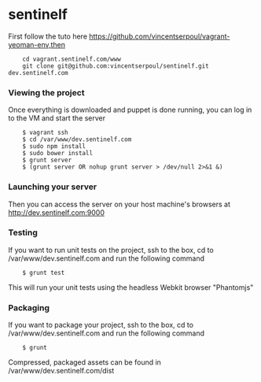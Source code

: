 sentinelf
=========

First follow the tuto here https://github.com/vincentserpoul/vagrant-yeoman-env,then

        cd vagrant.sentinelf.com/www
        git clone git@github.com:vincentserpoul/sentinelf.git dev.sentinelf.com

### Viewing the project

Once everything is downloaded and puppet is done running, you can log in to the VM and start the server

        $ vagrant ssh
        $ cd /var/www/dev.sentinelf.com
        $ sudo npm install
        $ sudo bower install
        $ grunt server
        $ (grunt server OR nohup grunt server > /dev/null 2>&1 &)

### Launching your server

Then you can access the server on your host machine's browsers at http://dev.sentinelf.com:9000

### Testing

If you want to run unit tests on the project, ssh to the box, cd to /var/www/dev.sentinelf.com and run the following command

        $ grunt test

This will run your unit tests using the headless Webkit browser "Phantomjs"

### Packaging

If you want to package your project, ssh to the box, cd to /var/www/dev.sentinelf.com and run the following command

        $ grunt

Compressed, packaged assets can be found in /var/www/dev.sentinelf.com/dist
